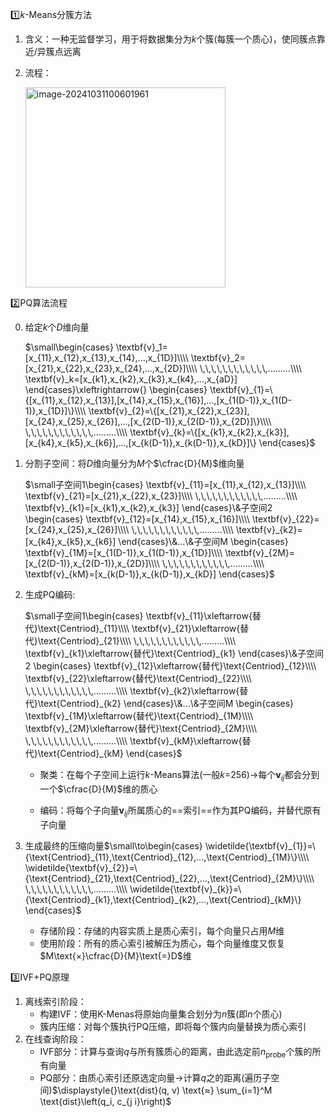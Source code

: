 :one:$k\text{-Means}$分簇方法

1. 含义：一种无监督学习，用于将数据集分为$k$个簇(每簇一个质心)，使同簇点靠近/异簇点远离

2. 流程：

   <img src="https://img-blog.csdnimg.cn/img_convert/0054ea133264842f19b0ccbcac7f266a.png" alt="image-20241031100601961" width=320 />  

:two:$\text{PQ}$算法流程

0. 给定$k$个$D$维向量

    $\small\begin{cases}
    \textbf{v}_1=[x_{11},x_{12},x_{13},x_{14},...,x_{1D}]\\\\
    \textbf{v}_2=[x_{21},x_{22},x_{23},x_{24},...,x_{2D}]\\\\
    \,\,\,\,\,\,\,\,\,\,\,\,.........\\\\
    \textbf{v}_k=[x_{k1},x_{k2},x_{k3},x_{k4},...,x_{aD}]
    \end{cases}\xleftrightarrow{}
    \begin{cases}
    \textbf{v}_{1}=\{[x_{11},x_{12},x_{13}],[x_{14},x_{15},x_{16}],...,[x_{1(D-1)},x_{1(D-1)},x_{1D}]\}\\\\
    \textbf{v}_{2}=\{[x_{21},x_{22},x_{23}],[x_{24},x_{25},x_{26}],...,[x_{2(D-1)},x_{2(D-1)},x_{2D}]\}\\\\
    \,\,\,\,\,\,\,\,\,\,\,\,.........\\\\
    \textbf{v}_{k}=\{[x_{k1},x_{k2},x_{k3}],[x_{k4},x_{k5},x_{k6}],...,[x_{k(D-1)},x_{k(D-1)},x_{kD}]\}
    \end{cases}$ 

1. 分割子空间：将$D$维向量分为$M$个$\cfrac{D}{M}$维向量

   $\small子空间1\begin{cases}
   \textbf{v}_{11}=[x_{11},x_{12},x_{13}]\\\\
   \textbf{v}_{21}=[x_{21},x_{22},x_{23}]\\\\
   \,\,\,\,\,\,\,\,\,\,\,\,.........\\\\
   \textbf{v}_{k1}=[x_{k1},x_{k2},x_{k3}]
    \end{cases}\&子空间2
   \begin{cases}
    \textbf{v}_{12}=[x_{14},x_{15},x_{16}]\\\\
   \textbf{v}_{22}=[x_{24},x_{25},x_{26}]\\\\
   \,\,\,\,\,\,\,\,\,\,\,\,.........\\\\
   \textbf{v}_{k2}=[x_{k4},x_{k5},x_{k6}]
   \end{cases}\&...\&子空间M
   \begin{cases}
   \textbf{v}_{1M}=[x_{1(D-1)},x_{1(D-1)},x_{1D}]\\\\
   \textbf{v}_{2M}=[x_{2(D-1)},x_{2(D-1)},x_{2D}]\\\\
   \,\,\,\,\,\,\,\,\,\,\,\,.........\\\\
   \textbf{v}_{kM}=[x_{k(D-1)},x_{k(D-1)},x_{kD}]
   \end{cases}$ 

2. 生成$\text{PQ}$编码:

   $\small子空间1\begin{cases}
   \textbf{v}_{11}\xleftarrow{替代}\text{Centriod}_{11}\\\\
   \textbf{v}_{21}\xleftarrow{替代}\text{Centriod}_{21}\\\\
   \,\,\,\,\,\,\,\,\,\,\,\,.........\\\\
   \textbf{v}_{k1}\xleftarrow{替代}\text{Centriod}_{k1}
    \end{cases}\&子空间2
   \begin{cases}
    \textbf{v}_{12}\xleftarrow{替代}\text{Centriod}_{12}\\\\
   \textbf{v}_{22}\xleftarrow{替代}\text{Centriod}_{22}\\\\
    \,\,\,\,\,\,\,\,\,\,\,\,.........\\\\
   \textbf{v}_{k2}\xleftarrow{替代}\text{Centriod}_{k2}
    \end{cases}\&...\&子空间M
   \begin{cases}
   \textbf{v}_{1M}\xleftarrow{替代}\text{Centriod}_{1M}\\\\
   \textbf{v}_{2M}\xleftarrow{替代}\text{Centriod}_{2M}\\\\
   \,\,\,\,\,\,\,\,\,\,\,\,.........\\\\
   \textbf{v}_{kM}\xleftarrow{替代}\text{Centriod}_{kM}
   \end{cases}$ 

   - 聚类：在每个子空间上运行$k\text{-Means}$算法(一般$k\text{=}256$)$\to$每个$\textbf{v}_{ij}$都会分到一个$\cfrac{D}{M}$维的质心

   - 编码：将每个子向量$\textbf{v}_{ij}$所属质心的==索引==作为其$\text{PQ}$编码，并替代原有子向量

3. 生成最终的压缩向量$\small\to\begin{cases}
   \widetilde{\textbf{v}_{1}}=\{\text{Centriod}_{11},\text{Centriod}_{12},...,\text{Centriod}_{1M}\}\\\\
   \widetilde{\textbf{v}_{2}}=\{\text{Centriod}_{21},\text{Centriod}_{22},...,\text{Centriod}_{2M}\}\\\\
   \,\,\,\,\,\,\,\,\,\,\,\,.........\\\\
   \widetilde{\textbf{v}_{k}}=\{\text{Centriod}_{k1},\text{Centriod}_{k2},...,\text{Centriod}_{kM}\}
   \end{cases}$  

   - 存储阶段：存储的内容实质上是质心索引，每个向量只占用$M$维
   - 使用阶段：所有的质心索引被解压为质心，每个向量维度又恢复$M\text{×}\cfrac{D}{M}\text{=}D$维

:three:$\text{IVF+PQ}$原理

1. 离线索引阶段：
   - 构建$\text{IVF}$：使用$\text{K-Menas}$将原始向量集合划分为$n$簇(即$n$个质心)
   - 簇内压缩：对每个簇执行$\text{PQ}$压缩，即将每个簇内向量替换为质心索引
2. 在线查询阶段：
   - $\text{IVF}$部分：计算与查询$q$与所有簇质心的距离，由此选定前$n_{\text{probe}}$个簇的所有向量
   - $\text{PQ}$部分：由质心索引还原选定向量$\text{→}$计算$q$之的距离(遍历子空间)$\displaystyle{}\text{dist}(q, v) \text{≈} \sum_{i=1}^M \text{dist}\left(q_i, c_{j i}\right)$